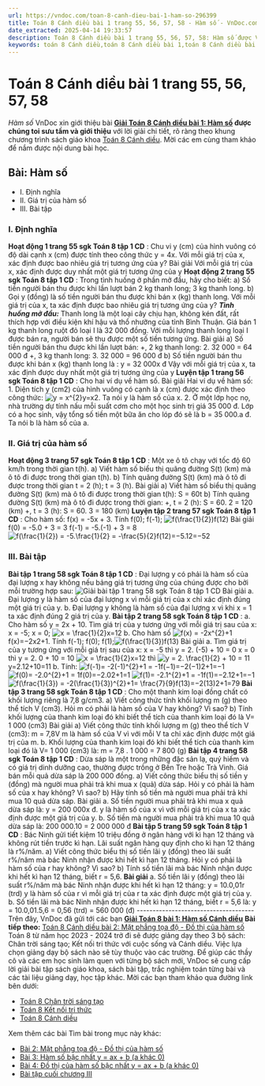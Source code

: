 ```yaml
---
url: https://vndoc.com/toan-8-canh-dieu-bai-1-ham-so-296399
title: Toán 8 Cánh diều bài 1 trang 55, 56, 57, 58 - Hàm số - VnDoc.com
date_extracted: 2025-04-14 19:33:57
description: Toán 8 Cánh diều bài 1 trang 55, 56, 57, 58: Hàm số được VnDoc biên soạn lời giải nhằm giúp các em nắm được nội dung bài Hàm số, Toán 8 sách Cánh diều. Mời các em tham khảo lời giải
keywords: toán 8 Cánh diều,toán 8 Cánh diều bài 1,toán 8 Cánh diều bài Hàm số,toán lớp 8 Cánh diều,giải toán 8 Cánh diều,giải sgk toán 8 Cánh diều,sgk toán 8 Cánh diều,sách giáo khoa toán 8 Cánh diều,toán 8 Hàm số,Toán 8 Cánh diều trang 55,Toán 8 Cánh diều trang 56,Toán 8 Cánh diều trang 57,Toán 8 Cánh diều trang 58,Toán 8 Cánh diều trang 59,Hàm số
---
```


# Toán 8 Cánh diều bài 1 trang 55, 56, 57, 58
 _Hàm số_
VnDoc xin giới thiệu bài **[Giải Toán 8 Cánh diều bài 1: Hàm số](<https://vndoc.com/toan-8-canh-dieu-bai-1-ham-so-296399>) **được chúng toi sưu tầm và giới thiệu**** với lời giải chi tiết, rõ ràng theo khung chương trình sách giáo khoa [Toán 8 Cánh diều](<https://vndoc.com/giai-toan-lop8>). Mời các em cùng tham khảo để nắm được nội dung bài học.
## Bài: Hàm số
  * I. Định nghĩa
  * II. Giá trị của hàm số
  * III. Bài tập

### I. Định nghĩa
**Hoạt động 1 trang 55 sgk Toán 8 tập 1 CD** : Chu vi y \(cm\) của hình vuông có độ dài cạnh x \(cm\) được tính theo công thức y = 4x. Với mỗi giá trị của x, xác định được bao nhiêu giá trị tương ứng của y?
Bài giải
Với mỗi giá trị của x, xác định được duy nhất một giá trị tương ứng của y
**Hoạt động 2 trang 55 sgk Toán 8 tập 1 CD** : Trong tình huống ở phần mở đầu, hãy cho biết:
a\) Số tiền người bán thu được khi lần lượt bán 2 kg thanh long; 3 kg thanh long.
b\) Gọi y \(đồng\) là số tiền người bán thu được khi bán x \(kg\) thanh long. Với mỗi giá trị của x, ta xác định được bao nhiêu giá trị tương ứng của y?
_**Tình huống mở đầu:**_ Thanh long là một loại cây chịu hạn, không kén đất, rất thích hợp với điều kiện khí hậu và thổ nhưỡng của tỉnh Bình Thuận. Giá bán 1 kg thanh long ruột đỏ loại I là 32 000 đồng. Với mỗi lượng thanh long loại I được bán ra, người bán sẽ thu được một số tiền tương ứng.
Bài giải
a\) Số tiền người bán thu được khi lần lượt bán:
+, 2 kg thanh long: 2. 32 000 = 64 000 đ
+, 3 kg thanh long: 3. 32 000 = 96 000 đ
b\) Số tiền người bán thu được khi bán x \(kg\) thanh long là : y = 32 000x đ
Vậy với mỗi giá trị của x, ta xác định được duy nhất một giá trị tương ứng của y
**Luyện tập 1 trang 56 sgk Toán 8 tập 1 CD** : Cho hai ví dụ về hàm số.
Bài giải
Hai ví dụ về hàm số:
1\. Diện tích y \(cm2\) của hình vuông có cạnh là x \(cm\) được xác định theo công thức: ![y = x^{2}](https://i.vdoc.vn/data/image/blank.png)y=x2. Ta nói y là hàm số của x.
2\. Ở một lớp học nọ, nhà trường dự tính nấu mỗi suất cơm cho một học sinh trị giá 35 000 đ. Lớp có a học sinh, vậy tổng số tiền một bữa ăn cho lóp đó sẽ là b = 35 000.a đ. Ta nói b là hàm số của a.
### II. Giá trị của hàm số
**Hoạt động 3 trang 57 sgk Toán 8 tập 1 CD** : Một xe ô tô chạy với tốc độ 60 km/h trong thời gian t\(h\).
a\) Viết hàm số biểu thị quãng đường S\(t\) \(km\) mà ô tô đi được trong thời gian t\(h\).
b\) Tính quãng đường S\(t\) \(km\) mà ô tô đi được trong thời gian t = 2 \(h\); t = 3 \(h\).
Bài giải
a\) Viết hàm số biểu thị quãng đường S\(t\) \(km\) mà ô tô đi được trong thời gian t\(h\): S = 60t
b\) Tính quãng đường S\(t\) \(km\) mà ô tô đi được trong thời gian:
+, t = 2 \(h\): S = 60. 2 = 120 \(km\)
+, t = 3 \(h\): S = 60. 3 = 180 \(km\)
**Luyện tập 2 trang 57 sgk Toán 8 tập 1 CD** : Cho hàm số: f\(x\) = -5x + 3. Tính f\(0\); f\(-1\); ![f\(\\frac{1}{2}\)](https://i.vdoc.vn/data/image/blank.png)f\(12\)
Bài giải
f\(0\) = -5.0 + 3 = 3
f\(-1\) = -5.\(-1\) + 3 = 8
![f\(\\frac{1}{2}\) = -5.\\frac{1}{2} = -\\frac{5}{2}](https://i.vdoc.vn/data/image/blank.png)f\(12\)=−5.12=−52
### **III. Bài tập**
**Bài tập 1 trang 58 sgk Toán 8 tập 1 CD** : Đại lượng y có phải là hàm số của đại lượng x hay không nếu bảng giá trị tương ứng của chúng được cho bởi mỗi trường hợp sau:
![Giải bài tập 1 trang 58 sgk Toán 8 tập 1 CD](https://i.vdoc.vn/data/image/2023/05/08/bai-1-4.png)
Bài giải
a. Đại lượng y là hàm số của đại lượng x vì mỗi giá trị của x chỉ xác định đúng một giá trị của y.
b. Đại lượng y không là hàm số của đại lượng x vì khi x = 1 ta xác định đúng 2 giá trị của y.
**Bài tập 2 trang 58 sgk Toán 8 tập 1 CD** :
a. Cho hàm số y = 2x + 10. Tìm giá trị của y tương ứng với mỗi giá trị sau của x:
x = -5; x = 0; ![x = \\frac{1}{2}](https://i.vdoc.vn/data/image/blank.png)x=12
b. Cho hàm số ![f\(x\) = -2x^{2}+1](https://i.vdoc.vn/data/image/blank.png)f\(x\)=−2x2+1. Tính f\(-1\); f\(0\); f\(1\);![f\(\\frac{1}{3}\)](https://i.vdoc.vn/data/image/blank.png)f\(13\)
Bài giải
a. Tìm giá trị của y tương ứng với mỗi giá trị sau của x:
x = -5 thì y = 2. \(-5\) + 10 = 0
x = 0 thì y = 2. 0 + 10 = 10
![x = \\frac{1}{2}](https://i.vdoc.vn/data/image/blank.png)x=12 thì ![y = 2. \\frac{1}{2} + 10 = 11](https://i.vdoc.vn/data/image/blank.png)y=2.12+10=11
b. Tính:
![f\(-1\)= -2\(-1\)^{2}+1 = -1](https://i.vdoc.vn/data/image/blank.png)f\(−1\)=−2\(−1\)2+1=−1
![f\(0\)= -2.0^{2}+1 = 1](https://i.vdoc.vn/data/image/blank.png)f\(0\)=−2.02+1=1
![f\(1\)= -2.1^{2}+1 = -1](https://i.vdoc.vn/data/image/blank.png)f\(1\)=−2.12+1=−1
![f\(\\frac{1}{3}\) = -2\(\\frac{1}{3}\)^{2}+1= \\frac{7}{9}](https://i.vdoc.vn/data/image/blank.png)f\(13\)=−2\(13\)2+1=79
**Bài tập 3 trang 58 sgk Toán 8 tập 1 CD** : Cho một thanh kim loại đồng chất có khối lượng riêng là 7,8 g/cm3.
a\) Viết công thức tính khối lượng m \(g\) theo thể tích V \(cm3\). Hỏi m có phải là hàm số của V hay không? Vì sao?
b\) Tính khối lượng của thanh kim loại đó khi biết thể tích của thanh kim loại đó là V= 1 000 \(cm3\)
Bài giải
a\) Viết công thức tính khối lượng m \(g\) theo thể tích V \(cm3\): m = 7,8V
m là hàm số của V vì với mỗi V ta chỉ xác định được một giá trị của m.
b. Khối lượng của thanh kim loại đó khi biết thể tích của thanh kim loại đó là V= 1 000 \(cm3\) là:
m = 7,8 . 1 000 = 7 800 \(g\)
**Bài tập 4 trang 58 sgk Toán 8 tập 1 CD** : Dừa sáp là một trong những đặc sản lạ, quý hiếm và có giá trị dinh dưỡng cao, thường được trồng ở Bến Tre hoặc Trà Vinh. Giá bán mỗi quả dừa sáp là 200 000 đồng.
a\) Viết công thức biểu thị số tiền y \(đồng\) mà người mua phải trả khi mua x \(quả\) dừa sáp. Hỏi y có phải là hàm số của x hay không? Vì sao?
b\) Hãy tính số tiền mà người mua phải trả khi mua 10 quả dừa sáp.
Bài giải
a. Số tiền người mua phải trả khi mua x quả dừa sáp là: y = 200 000x đ.
y là hàm số của x vì với mỗi giá trị của x ta xác định được một giá trị của y.
b. Số tiền mà người mua phải trả khi mua 10 quả dừa sáp là: 200 000.10 = 2 000 000 đ
**Bài tập 5 trang 59 sgk Toán 8 tập 1 CD** : Bác Ninh gửi tiết kiệm 10 triệu đồng ở ngân hàng với kì hạn 12 tháng và không rút tiền trước kì hạn. Lãi suất ngân hàng quy định cho kì hạn 12 tháng là r%/năm.
a\) Viết công thức biểu thị số tiền lãi y \(đồng\) theo lãi suất r%/năm mà bác Ninh nhận được khi hết kì hạn 12 tháng. Hỏi y có phải là hàm số của r hay không? Vì sao?
b\) Tính số tiền lãi mà bác Ninh nhận được khi hết kì hạn 12 tháng, biết r = 5,6.
**Bài giải**
a. Số tiền lãi y \(đồng\) theo lãi suất r%/năm mà bác Ninh nhận được khi hết kì hạn 12 tháng:
y = 10.0,01r \(trd\)
y là hàm số của r vì mỗi giá trị của r ta xác định được một giá trị của y.
b. Số tiền lãi mà bác Ninh nhận được khi hết kì hạn 12 tháng, biết r = 5,6 là: y = 10.0,01.5,6 = 0,56 \(trd\) = 560 000 \(đ\)
\-------------------------------------
Trên đây, VnDoc đã gửi tới các bạn **[Giải Toán 8 bài 1: Hàm số Cánh diều](<https://vndoc.com/toan-8-canh-dieu-bai-1-ham-so-296399>)**
**Bài tiếp theo:** [Toán 8 Cánh diều bài 2: Mặt phẳng tọa độ - Đồ thị của hàm số](<https://vndoc.com/toan-8-canh-dieu-bai-2-mat-phang-toa-do-do-thi-cua-ham-so-296403>)
Toán 8 từ năm học 2023 - 2024 trở đi sẽ được giảng dạy theo 3 bộ sách: Chân trời sáng tạo; Kết nối tri thức với cuộc sống và Cánh diều. Việc lựa chọn giảng dạy bộ sách nào sẽ tùy thuộc vào các trường. Để giúp các thầy cô và các em học sinh làm quen với từng bộ sách mới, VnDoc sẽ cung cấp lời giải bài tập sách giáo khoa, sách bài tập, trắc nghiệm toán từng bài và các tài liệu giảng dạy, học tập khác. Mời các bạn tham khảo qua đường link bên dưới:
  * [Toán 8 Chân trời sáng tạo](<https://vndoc.com/toan-8-chan-troi-sang-tao>)
  * [Toán 8 Kết nối tri thức](<https://vndoc.com/toan-8-ket-noi-tri-thuc>)
  * [Toán 8 Cánh diều](<https://vndoc.com/giai-toan-lop8>)

Xem thêm các bài Tìm bài trong mục này khác:
  * [Bài 2: Mặt phẳng tọa độ - Đồ thị của hàm số](</toan-8-canh-dieu-bai-2-mat-phang-toa-do-do-thi-cua-ham-so-296403>)
  * [Bài 3: Hàm số bậc nhất y = ax + b \(a khác 0\)](</toan-8-canh-dieu-bai-3-ham-so-bac-nhat-y-ax-b-a-khac-0-296406>)
  * [Bài 4: Đồ thị của hàm số bậc nhất y = ax + b \(a khác 0\)](</toan-8-canh-dieu-bai-4-do-thi-cua-ham-so-bac-nhat-y-ax-b-a-khac-0-296411>)
  * [Bài tập cuối chương III](</toan-8-canh-dieu-bai-tap-cuoi-chuong-iii-296423>)

